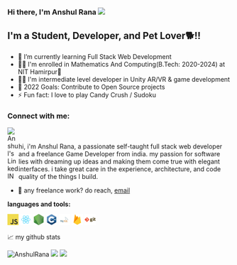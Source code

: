 ### Hi there, I'm Anshul Rana <img src="https://media.giphy.com/media/hvRJCLFzcasrR4ia7z/giphy.gif" width="25px">

## I'm a Student, Developer, and Pet Lover🐕!!

- 🌱 I’m currently learning Full Stack Web Development
- 👨‍🎓 I'm enrolled in Mathematics And Computing(B.Tech: 2020-2024) at NIT Hamirpur🏫
- 👨‍💻 I'm intermediate level developer in Unity AR/VR & game development
- 🥅 2022 Goals: Contribute to Open Source projects
- ⚡ Fun fact: I love to play Candy Crush / Sudoku

### Connect with me:

<a href="https://www.linkedin.com/in/anshul-rana-35470b206/">
  <img align="left" alt="Anshul's LinkedIN" width="25px" src="https://raw.githubusercontent.com/peterthehan/peterthehan/master/assets/linkedin.svg" />
</a>

<br />
<br/>
hi, i'm Anshul Rana, a passionate self-taught full stack web developer and a freelance Game Developer from india. my passion for software lies with dreaming up ideas and making them come true with elegant interfaces. i take great care in the experience, architecture, and code quality of the things I build.

- 💼 any freelance work? do reach, [email](mailto:work24anshul@gmail.com)

**languages and tools:**

<code><img height="25" src="https://raw.githubusercontent.com/github/explore/80688e429a7d4ef2fca1e82350fe8e3517d3494d/topics/javascript/javascript.png"></code>
<code><img height="25" src="https://raw.githubusercontent.com/github/explore/80688e429a7d4ef2fca1e82350fe8e3517d3494d/topics/react/react.png"></code>
<code><img height="25" src="https://raw.githubusercontent.com/github/explore/80688e429a7d4ef2fca1e82350fe8e3517d3494d/topics/nodejs/nodejs.png"></code>
<code><img height="25" src="https://raw.githubusercontent.com/github/explore/80688e429a7d4ef2fca1e82350fe8e3517d3494d/topics/cpp/cpp.png"></code>
<code><img height="25" src="https://raw.githubusercontent.com/github/explore/80688e429a7d4ef2fca1e82350fe8e3517d3494d/topics/mysql/mysql.png"></code>
<code><img height="25" src="https://raw.githubusercontent.com/github/explore/80688e429a7d4ef2fca1e82350fe8e3517d3494d/topics/firebase/firebase.png"></code>
<code><img height="25" src="https://raw.githubusercontent.com/github/explore/80688e429a7d4ef2fca1e82350fe8e3517d3494d/topics/git/git.png"></code>

📈 my github stats
<p align="left"> <img src="https://github-readme-stats.vercel.app/api?username=coder1712&show_icons=true&theme=gotham" alt="AnshulRana" />
<img src="https://github-readme-streak-stats.herokuapp.com/?user=coder1712" />  
<img src="https://github-readme-stats.vercel.app/api/top-langs/?username=coder1712"/>
  
